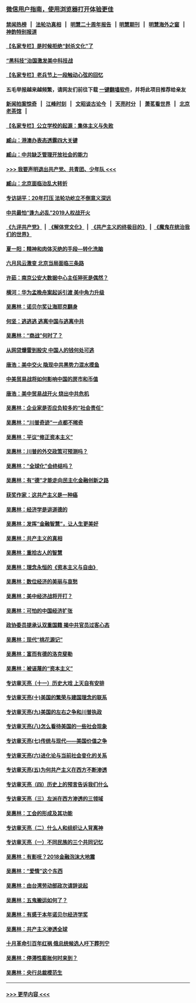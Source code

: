 ### [微信用户指南，使用浏览器打开体验更佳](https://github.com/gfw-breaker/banned-news1/blob/master/indexes/wechat-guide.md?t=0)
#### [禁闻热榜](热点新闻.md?t=0)  &nbsp;&nbsp;|&nbsp;&nbsp; [法轮功真相](https://github.com/gfw-breaker/truth/blob/master/README.md?t=0) &nbsp;&nbsp;|&nbsp;&nbsp; [明慧二十周年报告](https://github.com/gfw-breaker/mh-reports/blob/master/README.md?t=0) &nbsp;&nbsp;|&nbsp;&nbsp;[明慧期刊](https://github.com/gfw-breaker/mh-qikan) &nbsp;&nbsp;|&nbsp;&nbsp; [明慧海外之窗](https://github.com/gfw-breaker/mh-news/blob/master/README.md?t=0) &nbsp;&nbsp;|&nbsp;&nbsp; [神韵特别报道](https://github.com/gfw-breaker/mh-news/blob/master/shenyun.md?t=0)
#### [【名家专栏】是时候拒绝“封杀文化”了](../pages/nsc423/n11814093.md?t=02131422) 
#### [“黑科技”治国激发美中科技战](../pages/nsc423/n11638056.md?t=02131422) 
#### [【名家专栏】老兵节上一段触动心弦的回忆](../pages/nsc423/n11646016.md?t=02131422) 
#### 五毛举报越来越频繁，请网友们前往下载 [一键翻墙软件](https://github.com/gfw-breaker/ssr-accounts)，并将此项目推荐给亲友
#### [新闻拍案惊奇](https://github.com/gfw-breaker/banned-news1/blob/master/pages/link4.md) &nbsp;&nbsp;|&nbsp;&nbsp; [江峰时刻](https://github.com/gfw-breaker/banned-news1/blob/master/pages/link4.md) &nbsp;&nbsp;|&nbsp;&nbsp; [文昭谈古论今](https://github.com/gfw-breaker/banned-news1/blob/master/pages/link4.md) &nbsp;&nbsp;|&nbsp;&nbsp; [天亮时分](https://github.com/gfw-breaker/banned-news1/blob/master/pages/link4.md) &nbsp;&nbsp;|&nbsp;&nbsp; [萧茗看世界](https://github.com/gfw-breaker/banned-news1/blob/master/pages/link4.md) &nbsp;&nbsp;|&nbsp;&nbsp; [北京老茶馆](https://github.com/gfw-breaker/banned-news1/blob/master/pages/link4.md) &nbsp;&nbsp;|&nbsp;&nbsp; 
#### [【名家专栏】公立学校的起源：集体主义与失败](../pages/nsc423/n11601833.md?t=02131422) 
#### [臧山：港澳办表态透露四大关键](../pages/nsc423/n11421628.md?t=02131422) 
#### [臧山：中共缺乏管理开放社会的能力](../pages/nsc423/n11407457.md?t=02131422) 
#### [>>> 我要声明退出共产党、共青团、少年队 <<<](https://github.com/begood0513/goodnews/blob/master/quit/letter.md) 
#### [臧山：北京面临治乱大转折](../pages/nsc423/n11406895.md?t=02131422) 
#### [专访胡平：20年打压 法轮功屹立不倒意义深远](../pages/nsc423/n11398800.md?t=02131422) 
#### [中共最怕“逢九必乱”2019人权战开火](../pages/nsc423/n11385248.md?t=02131422) 
#### [《九评共产党》](https://github.com/begood0513/9ping.md/blob/master/README.md) &nbsp;|&nbsp; [《解体党文化》](../../../../jtdwh.md/blob/master/README.md)  &nbsp;|&nbsp; [《共产主义的终极目的》](../../../../gczydzjmd.md/blob/master/README.md) &nbsp;|&nbsp; [《魔鬼在统治我们的世界》](../../../../mgztzwmdsj.md/blob/master/README.md) 
#### [夏一阳：精神和肉体灭绝的手段—转化洗脑](../pages/nsc423/n11368250.md?t=02131422) 
#### [六月风云激变 北京当局面临三条路](../pages/nsc423/n11313668.md?t=02131422) 
#### [许茹：南京公安大数据中心主任猝死是偶然？](../pages/nsc423/n11064744.md?t=02131422) 
#### [横河：华为孟晚舟案起诉引渡 美中角力升级](../pages/nsc423/n11027230.md?t=02131422) 
#### [吴惠林：诺贝尔奖让海耶克翻身](../pages/nsc423/n10890049.md?t=02131422) 
#### [何坚：逃逃逃 逃离中国与逃离中共](../pages/nsc423/n10592891.md?t=02131422) 
#### [吴惠林：“商战”何时了？](../pages/nsc423/n10573558.md?t=02131422) 
#### [从网贷爆雷到股灾 中国人的钱何处可逃](../pages/nsc423/n10572800.md?t=02131422) 
#### [唐浩：美中交火 隐现中共黑势力混水摸鱼](../pages/nsc423/n10544040.md?t=02131422) 
#### [中美贸易战将如何影响中国的房市和币值](../pages/nsc423/n10543697.md?t=02131422) 
#### [唐浩：美中贸易战开火 烧出中共危机](../pages/nsc423/n10540126.md?t=02131422) 
#### [吴惠林：企业家是否应负较多的“社会责任”](../pages/nsc423/n10535022.md?t=02131422) 
#### [吴惠林：“川普奇迹”一点都不稀奇](../pages/nsc423/n10512808.md?t=02131422) 
#### [吴惠林：平议“修正资本主义”](../pages/nsc423/n10495724.md?t=02131422) 
#### [吴惠林：川普的外交政策可预测吗？](../pages/nsc423/n10462387.md?t=02131422) 
#### [吴惠林：“全球化”会终结吗？](../pages/nsc423/n10452838.md?t=02131422) 
#### [吴惠林：有“德”才能走向民主化金融创新之路](../pages/nsc423/n10432292.md?t=02131422) 
#### [获奖作家：这共产主义是一种癌](../pages/nsc423/n10431541.md?t=02131422) 
#### [吴惠林：经济学是讲道德的](../pages/nsc423/n10398014.md?t=02131422) 
#### [吴惠林：发挥“金融智慧”，让人生更美好](../pages/nsc423/n10375019.md?t=02131422) 
#### [吴惠林：共产主义的真相](../pages/nsc423/n10351394.md?t=02131422) 
#### [吴惠林：重拾古人的智慧](../pages/nsc423/n10337691.md?t=02131422) 
#### [吴惠林：理念永恒的《资本主义与自由》](../pages/nsc423/n10316274.md?t=02131422) 
#### [吴惠林：数位经济的美丽与哀愁](../pages/nsc423/n10292946.md?t=02131422) 
#### [吴惠林：美中经济战将开打？](../pages/nsc423/n10258825.md?t=02131422) 
#### [吴惠林：可怕的中国经济扩张](../pages/nsc423/n10219147.md?t=02131422) 
#### [政协委员提承认双重国籍 揭中共官员过客心态](../pages/nsc423/n10208809.md?t=02131422) 
#### [吴惠林：现代“桃花源记”](../pages/nsc423/n10185234.md?t=02131422) 
#### [吴惠林：富而有德的洛克斐勒](../pages/nsc423/n10142264.md?t=02131422) 
#### [吴惠林：被诬蔑的“资本主义”](../pages/nsc423/n10124816.md?t=02131422) 
#### [专访章天亮（十一）历史大戏 上天自有安排](../pages/nsc423/n10094905.md?t=02131422) 
#### [专访章天亮(十)美国的繁荣与建国理念的联系](../pages/nsc423/n10094899.md?t=02131422) 
#### [专访章天亮(九)美国的左右之争和川普执政](../pages/nsc423/n10094889.md?t=02131422) 
#### [专访章天亮(八)怎么看待美国的一些社会现象](../pages/nsc423/n10094857.md?t=02131422) 
#### [专访章天亮(七)传统与现代——美国价值之争](../pages/nsc423/n10093140.md?t=02131422) 
#### [专访章天亮(六)进化论与当前社会变化的关系](../pages/nsc423/n10092036.md?t=02131422) 
#### [专访章天亮(五)为何共产主义在西方不断渗透](../pages/nsc423/n10083620.md?t=02131422) 
#### [专访章天亮（四）历史上的预言告诉我们什么](../pages/nsc423/n10083606.md?t=02131422) 
#### [专访章天亮（三）左派在西方渗透的三领域](../pages/nsc423/n10081115.md?t=02131422) 
#### [吴惠林：工会的形成及其功能](../pages/nsc423/n10080633.md?t=02131422) 
#### [专访章天亮（二）什么人和组织让人背离神](../pages/nsc423/n10076637.md?t=02131422) 
#### [专访章天亮（一）不同民族的三个共同记忆](../pages/nsc423/n10074188.md?t=02131422) 
#### [吴惠林：有影呒？2018金融泡沫大地震](../pages/nsc423/n10040534.md?t=02131422) 
#### [吴惠林：“爱情”这个东西](../pages/nsc423/n10019423.md?t=02131422) 
#### [吴惠林：由台湾劳动部政次请辞说起](../pages/nsc423/n9979679.md?t=02131422) 
#### [吴惠林：五鬼搬运如何了？](../pages/nsc423/n9925338.md?t=02131422) 
#### [吴惠林：有感于本年诺贝尔经济学奖](../pages/nsc423/n9871883.md?t=02131422) 
#### [吴惠林：共产主义渗透全球](../pages/nsc423/n9812748.md?t=02131422) 
#### [十月革命引百年红祸 俄总统候选人吁下葬列宁](../pages/nsc423/n9810182.md?t=02131422) 
#### [吴惠林：停滞性膨胀何时来到？](../pages/nsc423/n9764136.md?t=02131422) 
#### [吴惠林：央行总裁模范生](../pages/nsc423/n9728134.md?t=02131422) 

----
#### [ >>> 更早内容 <<< ](../indexes/nsc423-earlier.md)

